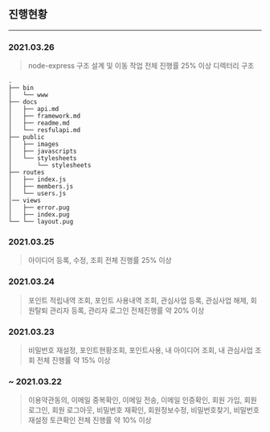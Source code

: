 ## 진행현황 ##
-----
### 2021.03.26 ###
> node-express 구조 설계 및 이동 작업
> 전체 진행률 25% 이상
> 디렉터리 구조
```
.
├── bin   
│   └── www                    
├── docs   
│   ├── api.md  
│   ├── framework.md  
│   ├── readme.md  
│   └── resfulapi.md              
├── public                  
│   ├── images                            
│   ├── javascripts       
│   └── stylesheets 
│       └── stylesheets      
├── routes
│   ├── index.js                            
│   ├── members.js       
│   └── users.js 
│── views
│   ├── error.pug                           
│   ├── index.pug       
└── └── layout.pug 
```

### 2021.03.25 ###
> 아이디어 등록, 수정, 조회
> 전체 진행률 25% 이상

### 2021.03.24 ###
> 포인트 적립내역 조회, 포인트 사용내역 조회, 관심사업 등록, 관심사업 해제, 회원탈퇴
> 관리자 등록, 관리자 로그인
> 전체진행률 약 20% 이상

### 2021.03.23 ###
> 비밀번호 재설정, 포인트현황조회, 포인트사용, 내 아이디어 조회, 내 관심사업 조회
> 전체 진행률 약 15% 이상

### ~ 2021.03.22 ###
> 이용약관동의, 이메일 중복확인, 이메일 전송, 이메일 인증확인, 회원 가입, 회원 로그인, 회원 로그아웃,
> 비밀번호 재확인, 회원정보수정, 비밀번호찾기, 비밀번호재설정 토큰확인
> 전체 진행률 약 10% 이상